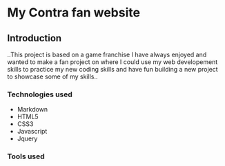 # My Contra fan website

## Introduction

..This project is based on a game franchise I have always enjoyed and wanted to make a fan project on where I could use my web developement skills to practice my new coding skills and have fun building a new project to showcase some of my skills..

### Technologies used

* Markdown
* HTML5
* CSS3
* Javascript
* Jquery

### Tools used

